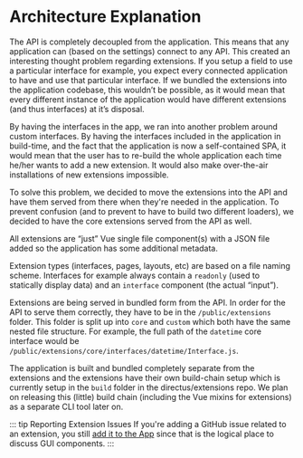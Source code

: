 # Architecture Explanation

The API is completely decoupled from the application. This means that any application can (based on the settings) connect to any API. This created an interesting thought problem regarding extensions. If you setup a field to use a particular interface for example, you expect every connected application to have and use that particular interface. If we bundled the extensions into the application codebase, this wouldn’t be possible, as it would mean that every different instance of the application would have different extensions (and thus interfaces) at it’s disposal.

By having the interfaces in the app, we ran into another problem around custom interfaces. By having the interfaces included in the application in build-time, and the fact that the application is now a self-contained SPA, it would mean that the user has to re-build the whole application each time he/her wants to add a new extension. It would also make over-the-air installations of new extensions impossible.

To solve this problem, we decided to move the extensions into the API and have them served from there when they're needed in the application. To prevent confusion (and to prevent to have to build two different loaders), we decided to have the core extensions served from the API as well.

All extensions are “just” Vue single file component(s) with a JSON file added so the application has some additional metadata.

Extension types (interfaces, pages, layouts, etc) are based on a file naming scheme. Interfaces for example always contain a `readonly` (used to statically display data) and an `interface` component (the actual “input”).

Extensions are being served in bundled form from the API. In order for the API to serve them correctly, they have to be in the `/public/extensions` folder. This folder is split up into `core` and `custom` which both have the same nested file structure. For example, the full path of the `datetime` core interface would be `/public/extensions/core/interfaces/datetime/Interface.js`.

The application is built and bundled completely separate from the extensions and the extensions have their own build-chain setup which is currently setup in the `build` folder in the directus/extensions repo. We plan on releasing this (little) build chain (including the Vue mixins for extensions) as a separate CLI tool later on.

::: tip Reporting Extension Issues
If you're adding a GitHub issue related to an extension, you still [add it to the App](https://github.com/directus/app/issues/new/choose) since that is the logical place to discuss GUI components.
:::